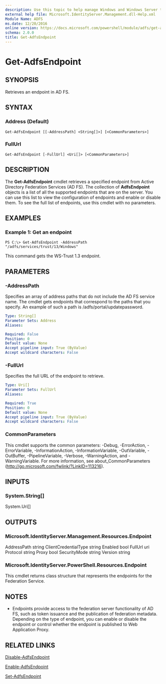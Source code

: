 ```yaml
---
description: Use this topic to help manage Windows and Windows Server technologies with Windows PowerShell.
external help file: Microsoft.IdentityServer.Management.dll-Help.xml
Module Name: ADFS
ms.date: 12/20/2016
online version: https://docs.microsoft.com/powershell/module/adfs/get-adfsendpoint?view=windowsserver2022-ps&wt.mc_id=ps-gethelp
schema: 2.0.0
title: Get-AdfsEndpoint
---
```


# Get-AdfsEndpoint

## SYNOPSIS
Retrieves an endpoint in AD FS.

## SYNTAX

### Address (Default)
```
Get-AdfsEndpoint [[-AddressPath] <String[]>] [<CommonParameters>]
```

### FullUrl
```
Get-AdfsEndpoint [-FullUrl] <Uri[]> [<CommonParameters>]
```

## DESCRIPTION
The **Get-AdfsEndpoint** cmdlet retrieves a specified endpoint from Active Directory Federation Services (AD FS).
The collection of **AdfsEndpoint** objects is a list of all the supported endpoints that are on the server.
You can use this list to view the configuration of endpoints and enable or disable them.
To see the full list of endpoints, use this cmdlet with no parameters.

## EXAMPLES

### Example 1: Get an endpoint
```
PS C:\> Get-AdfsEndpoint -AddressPath "/adfs/services/trust/13/Windows"
```

This command gets the WS-Trust 1.3 endpoint.

## PARAMETERS

### -AddressPath
Specifies an array of address paths that do not include the AD FS service name.
The cmdlet gets endpoints that correspond to the paths that you specify.
An example of such a path is /adfs/portal/updatepassword.

```yaml
Type: String[]
Parameter Sets: Address
Aliases: 

Required: False
Position: 0
Default value: None
Accept pipeline input: True (ByValue)
Accept wildcard characters: False
```

### -FullUrl
Specifies the full URL of the endpoint to retrieve.

```yaml
Type: Uri[]
Parameter Sets: FullUrl
Aliases: 

Required: True
Position: 0
Default value: None
Accept pipeline input: True (ByValue)
Accept wildcard characters: False
```

### CommonParameters
This cmdlet supports the common parameters: -Debug, -ErrorAction, -ErrorVariable, -InformationAction, -InformationVariable, -OutVariable, -OutBuffer, -PipelineVariable, -Verbose, -WarningAction, and -WarningVariable. For more information, see about_CommonParameters (http://go.microsoft.com/fwlink/?LinkID=113216).

## INPUTS

### System.String[]
System.Uri[]

## OUTPUTS

### Microsoft.IdentityServer.Management.Resources.Endpoint
AddressPath           string
ClientCredentialType  string
Enabled               bool
FullUrl               uri
Protocol              string
Proxy                 bool
SecurityMode          string
Version               string

### Microsoft.IdentityServer.PowerShell.Resources.Endpoint
This cmdlet returns class structure that represents the endpoints for the Federation Service.

## NOTES
* Endpoints provide access to the federation server functionality of AD FS, such as token issuance and the publication of federation metadata. Depending on the type of endpoint, you can enable or disable the endpoint or control whether the endpoint is published to Web Application Proxy.

## RELATED LINKS

[Disable-AdfsEndpoint](./Disable-AdfsEndpoint.md)

[Enable-AdfsEndpoint](./Enable-AdfsEndpoint.md)

[Set-AdfsEndpoint](./Set-AdfsEndpoint.md)

